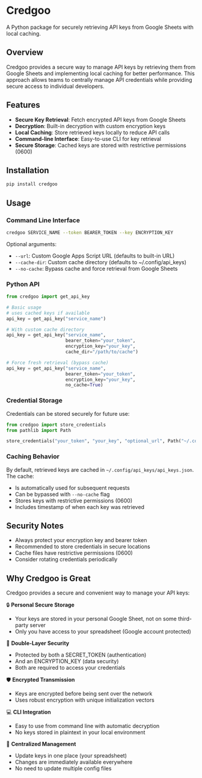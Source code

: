 # Credgoo

A Python package for securely retrieving API keys from Google Sheets with local caching.

## Overview

Credgoo provides a secure way to manage API keys by retrieving them from Google Sheets and implementing local caching for better performance. This approach allows teams to centrally manage API credentials while providing secure access to individual developers.

## Features

- **Secure Key Retrieval**: Fetch encrypted API keys from Google Sheets
- **Decryption**: Built-in decryption with custom encryption keys
- **Local Caching**: Store retrieved keys locally to reduce API calls
- **Command-line Interface**: Easy-to-use CLI for key retrieval
- **Secure Storage**: Cached keys are stored with restrictive permissions (0600)

## Installation

```bash
pip install credgoo
```

## Usage

### Command Line Interface

```bash
credgoo SERVICE_NAME --token BEARER_TOKEN --key ENCRYPTION_KEY
```

Optional arguments:

- `--url`: Custom Google Apps Script URL (defaults to built-in URL)
- `--cache-dir`: Custom cache directory (defaults to ~/.config/api_keys)
- `--no-cache`: Bypass cache and force retrieval from Google Sheets

### Python API

```python
from credgoo import get_api_key

# Basic usage
# uses cached keys if available
api_key = get_api_key("service_name")

# With custom cache directory
api_key = get_api_key("service_name",
                      bearer_token="your_token",
                      encryption_key="your_key",
                      cache_dir="/path/to/cache")

# Force fresh retrieval (bypass cache)
api_key = get_api_key("service_name",
                      bearer_token="your_token",
                      encryption_key="your_key",
                      no_cache=True)
```

### Credential Storage

Credentials can be stored securely for future use:

```python
from credgoo import store_credentials
from pathlib import Path

store_credentials("your_token", "your_key", "optional_url", Path("~/.config/api_keys/credgoo.txt"))
```

### Caching Behavior

By default, retrieved keys are cached in `~/.config/api_keys/api_keys.json`. The cache:

- Is automatically used for subsequent requests
- Can be bypassed with `--no-cache` flag
- Stores keys with restrictive permissions (0600)
- Includes timestamp of when each key was retrieved

## Security Notes

- Always protect your encryption key and bearer token
- Recommended to store credentials in secure locations
- Cache files have restrictive permissions (0600)
- Consider rotating credentials periodically

## Why Credgoo is Great

Credgoo provides a secure and convenient way to manage your API keys:

🔒 **Personal Secure Storage**

- Your keys are stored in your personal Google Sheet, not on some third-party server
- Only you have access to your spreadsheet (Google account protected)

🔑 **Double-Layer Security**

- Protected by both a SECRET_TOKEN (authentication)
- And an ENCRYPTION_KEY (data security)
- Both are required to access your credentials

🛡️ **Encrypted Transmission**

- Keys are encrypted before being sent over the network
- Uses robust encryption with unique initialization vectors

💻 **CLI Integration**

- Easy to use from command line with automatic decryption
- No keys stored in plaintext in your local environment

🔁 **Centralized Management**

- Update keys in one place (your spreadsheet)
- Changes are immediately available everywhere
- No need to update multiple config files
